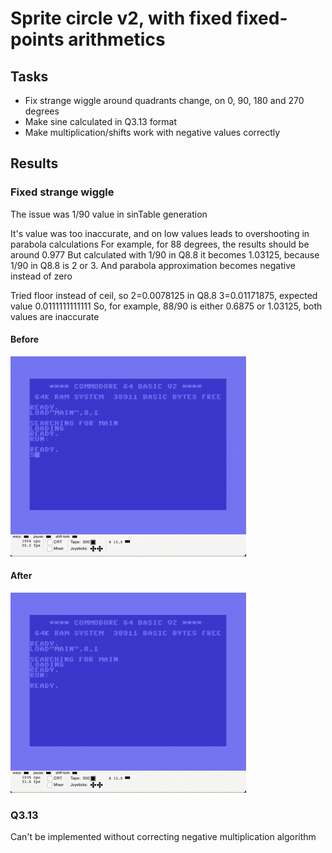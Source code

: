 # Sprite circle v2, with fixed fixed-points arithmetics

## Tasks

* Fix strange wiggle around quadrants change, on 0, 90, 180 and 270 degrees 
* Make sine calculated in Q3.13 format
* Make multiplication/shifts work with negative values correctly

## Results

### Fixed strange wiggle

The issue was 1/90 value in sinTable generation

It's value was too inaccurate, and on low values leads to overshooting in parabola calculations
For example, for 88 degrees, the results should be around 0.977
But calculated with 1/90 in Q8.8 it becomes 1.03125, because 1/90 in Q8.8 is 2 or 3.
And parabola approximation becomes negative instead of zero

Tried floor instead of ceil, so 2=0.0078125 in Q8.8 3=0.01171875, expected value 0.0111111111111
So, for example, 88/90 is either 0.6875 or 1.03125, both values are inaccurate

#### Before
![debugger1.png](images/debuggerBefore.gif)

#### After
![debugger1.png](images/debuggerAfter.gif)

### Q3.13
Can't be implemented without correcting negative multiplication algorithm 
